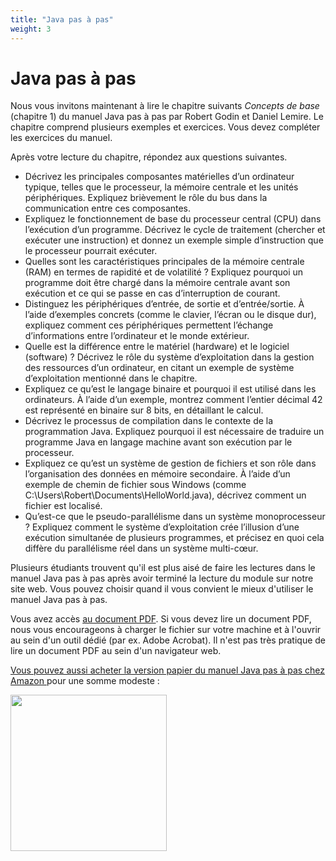 ```yaml
---
title: "Java pas à pas"
weight: 3
---
```


# Java pas à pas

Nous vous invitons maintenant à lire le chapitre suivants *Concepts de base* (chapitre 1)  du  manuel Java pas à pas par Robert Godin et Daniel Lemire. Le chapitre comprend plusieurs exemples et exercices. Vous devez compléter les exercices du manuel.

Après votre lecture du chapitre, répondez aux questions suivantes.


- Décrivez les principales composantes matérielles d’un ordinateur typique, telles que le processeur, la mémoire centrale et les unités périphériques. Expliquez brièvement le rôle du bus dans la communication entre ces composantes.
- Expliquez le fonctionnement de base du processeur central (CPU) dans l’exécution d’un programme. Décrivez le cycle de traitement (chercher et exécuter une instruction) et donnez un exemple simple d’instruction que le processeur pourrait exécuter.
- Quelles sont les caractéristiques principales de la mémoire centrale (RAM) en termes de rapidité et de volatilité ? Expliquez pourquoi un programme doit être chargé dans la mémoire centrale avant son exécution et ce qui se passe en cas d’interruption de courant.
- Distinguez les périphériques d’entrée, de sortie et d’entrée/sortie. À l’aide d’exemples concrets (comme le clavier, l’écran ou le disque dur), expliquez comment ces périphériques permettent l’échange d’informations entre l’ordinateur et le monde extérieur.
- Quelle est la différence entre le matériel (hardware) et le logiciel (software) ? Décrivez le rôle du système d’exploitation dans la gestion des ressources d’un ordinateur, en citant un exemple de système d’exploitation mentionné dans le chapitre.
- Expliquez ce qu’est le langage binaire et pourquoi il est utilisé dans les ordinateurs. À l’aide d’un exemple, montrez comment l’entier décimal 42 est représenté en binaire sur 8 bits, en détaillant le calcul.
- Décrivez le processus de compilation dans le contexte de la programmation Java. Expliquez pourquoi il est nécessaire de traduire un programme Java en langage machine avant son exécution par le processeur.
- Expliquez ce qu’est un système de gestion de fichiers et son rôle dans l’organisation des données en mémoire secondaire. À l’aide d’un exemple de chemin de fichier sous Windows (comme C:\Users\Robert\Documents\HelloWorld.java), décrivez comment un fichier est localisé.
- Qu’est-ce que le pseudo-parallélisme dans un système monoprocesseur ? Expliquez comment le système d’exploitation crée l’illusion d’une exécution simultanée de plusieurs programmes, et précisez en quoi cela diffère du parallélisme réel dans un système multi-cœur.

Plusieurs étudiants trouvent qu'il est plus aisé de faire les lectures dans le manuel Java pas à pas après avoir terminé la lecture du module sur notre site web. Vous pouvez choisir quand il vous convient le mieux d'utiliser le manuel Java pas à pas.


Vous avez accès <a href="https://raw.githubusercontent.com/RobertGodin/JavaPasAPas/master/JavaPasAPas.pdf">au document PDF</a>. Si vous devez lire un document PDF, nous vous encourageons à charger le fichier sur votre machine et à l'ouvrir au sein d'un outil dédié (par ex. Adobe Acrobat). Il n'est pas très pratique de lire un document PDF au sein d'un navigateur web.


<a href="https://www.amazon.ca/Java-pas-Introduction-programmation-langage/dp/B0CR7RW87Y/">Vous pouvez aussi acheter la version papier du manuel Java pas à pas chez Amazon </a>  pour une somme modeste&nbsp;:

<div><a href="https://www.amazon.ca/Java-pas-Introduction-programmation-langage/dp/B0CR7RW87Y/"><img src="https://m.media-amazon.com/images/I/61tnblFlmmL._SL1499_.jpg" width="250px" style="margin-left:auto; margin-right:auto;"></a></div>
